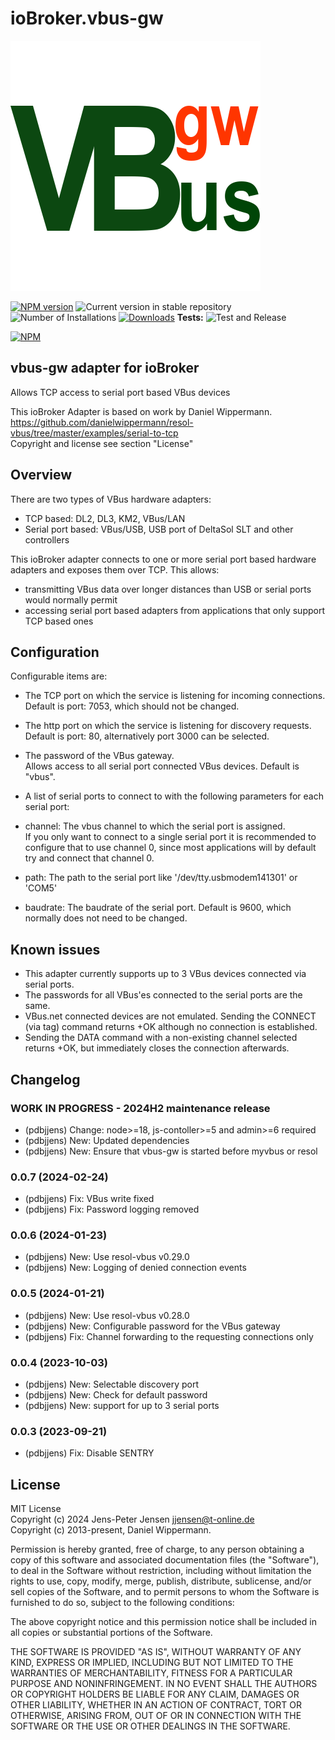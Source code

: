# ioBroker.vbus-gw

![Logo](admin/vbus-gw.png)

[![NPM version](https://img.shields.io/npm/v/iobroker.vbus-gw.svg)](https://www.npmjs.com/package/iobroker.vbus-gw)
![Current version in stable repository](https://iobroker.live/badges/vbus-gw-stable.svg)
![Number of Installations](https://iobroker.live/badges/vbus-gw-installed.svg)
[![Downloads](https://img.shields.io/npm/dm/iobroker.vbus-gw.svg)](https://www.npmjs.com/package/iobroker.vbus-gw)
**Tests:** ![Test and Release](https://github.com/pdbjjens/ioBroker.vbus-gw/workflows/Test%20and%20Release/badge.svg)

[![NPM](https://nodei.co/npm/iobroker.vbus-gw.png?downloads=true)](https://nodei.co/npm/iobroker.vbus-gw/)

## vbus-gw adapter for ioBroker

Allows TCP access to serial port based VBus devices

This ioBroker Adapter is based on work by Daniel Wippermann.  
<https://github.com/danielwippermann/resol-vbus/tree/master/examples/serial-to-tcp>  
Copyright and license see section "License"

## Overview

There are two types of VBus hardware adapters:

- TCP based: DL2, DL3, KM2, VBus/LAN
- Serial port based: VBus/USB, USB port of DeltaSol SLT and other controllers  

This ioBroker adapter connects to one or more serial port based hardware adapters and exposes them over TCP. This allows:

- transmitting VBus data over longer distances than USB or serial ports would normally permit
- accessing serial port based adapters from applications that only support TCP based ones

## Configuration

Configurable items are:

- The TCP port on which the service is listening for incoming connections.  
Default is port: 7053, which should not be changed.
- The http port on which the service is listening for discovery requests.  
Default is port: 80, alternatively port 3000 can be selected.
- The password of the VBus gateway.  
Allows access to all serial port connected VBus devices. Default is "vbus".  
- A list of serial ports to connect to with the following parameters for each serial port:  

- channel: The vbus channel to which the serial port is assigned.  
If you only want to connect to a single serial port it is recommended to configure that to use channel 0, since most applications will by default try and connect that channel 0.
- path: The path to the serial port like '/dev/tty.usbmodem141301' or 'COM5'
- baudrate: The baudrate of the serial port. Default is 9600, which normally does not need to be changed.

## Known issues

- This adapter currently supports up to 3 VBus devices connected via serial ports.
- The passwords for all VBus'es connected to the serial ports are the same.  
- VBus.net connected devices are not emulated. Sending the CONNECT (via tag) command returns +OK although no connection is established.  
- Sending the DATA command with a non-existing channel selected returns +OK, but immediately closes the connection afterwards.

## Changelog
<!--
	Placeholder for the next version (at the beginning of the line):
	### **WORK IN PROGRESS**
-->
### **WORK IN PROGRESS** - 2024H2 maintenance release

- (pdbjjens) Change: node>=18, js-contoller>=5 and admin>=6 required
- (pdbjjens) New: Updated dependencies
- (pdbjjens) New: Ensure that vbus-gw is started before myvbus or resol

### 0.0.7 (2024-02-24)

- (pdbjjens) Fix: VBus write fixed
- (pdbjjens) Fix: Password logging removed

### 0.0.6 (2024-01-23)

- (pdbjjens) New: Use resol-vbus v0.29.0
- (pdbjjens) New: Logging of denied connection events

### 0.0.5 (2024-01-21)

- (pdbjjens) New: Use resol-vbus v0.28.0
- (pdbjjens) New: Configurable password for the VBus gateway
- (pdbjjens) Fix: Channel forwarding to the requesting connections only

### 0.0.4 (2023-10-03)

- (pdbjjens) New: Selectable discovery port
- (pdbjjens) New: Check for default password
- (pdbjjens) New: support for up to 3 serial ports

### 0.0.3 (2023-09-21)

- (pdbjjens) Fix: Disable SENTRY

## License

MIT License  
Copyright (c) 2024 Jens-Peter Jensen <jjensen@t-online.de>  
Copyright (c) 2013-present, Daniel Wippermann.

Permission is hereby granted, free of charge, to any person obtaining a copy
of this software and associated documentation files (the "Software"), to deal
in the Software without restriction, including without limitation the rights
to use, copy, modify, merge, publish, distribute, sublicense, and/or sell
copies of the Software, and to permit persons to whom the Software is
furnished to do so, subject to the following conditions:

The above copyright notice and this permission notice shall be included in all
copies or substantial portions of the Software.

THE SOFTWARE IS PROVIDED "AS IS", WITHOUT WARRANTY OF ANY KIND, EXPRESS OR
IMPLIED, INCLUDING BUT NOT LIMITED TO THE WARRANTIES OF MERCHANTABILITY,
FITNESS FOR A PARTICULAR PURPOSE AND NONINFRINGEMENT. IN NO EVENT SHALL THE
AUTHORS OR COPYRIGHT HOLDERS BE LIABLE FOR ANY CLAIM, DAMAGES OR OTHER
LIABILITY, WHETHER IN AN ACTION OF CONTRACT, TORT OR OTHERWISE, ARISING FROM,
OUT OF OR IN CONNECTION WITH THE SOFTWARE OR THE USE OR OTHER DEALINGS IN THE
SOFTWARE.
